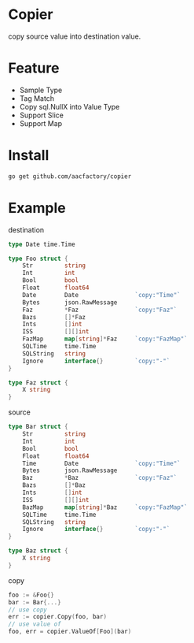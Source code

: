 # Copier
copy source value into destination value.

# Feature
* Sample Type
* Tag Match
* Copy sql.NullX into Value Type
* Support Slice
* Support Map

# Install
```bash
go get github.com/aacfactory/copier
```

# Example
destination
```go
type Date time.Time

type Foo struct {
	Str         string
	Int         int
	Bool        bool
	Float       float64
	Date        Date                `copy:"Time"`
	Bytes       json.RawMessage
	Faz         *Faz                `copy:"Faz"`
	Bazs        []*Faz
	Ints        []int
	ISS         [][]int
	FazMap      map[string]*Faz     `copy:"FazMap"`
	SQLTime     time.Time
	SQLString   string
	Ignore      interface{}         `copy:"-"`
}

type Faz struct {
	X string
}
```
source
```go
type Bar struct {
	Str         string
	Int         int
	Bool        bool
	Float       float64
	Time        Date                `copy:"Time"`
	Bytes       json.RawMessage
	Baz         *Baz                `copy:"Faz"`
	Bazs        []*Baz
	Ints        []int
	ISS         [][]int
	BazMap      map[string]*Baz     `copy:"FazMap"`
	SQLTime     time.Time
	SQLString   string
	Ignore      interface{}         `copy:"-"`
}

type Baz struct {
	X string
}
```
copy
```go
foo := &Foo{}
bar := Bar{...}
// use copy
err := copier.Copy(foo, bar)
// use value of
foo, err = copier.ValueOf[Foo](bar)
```